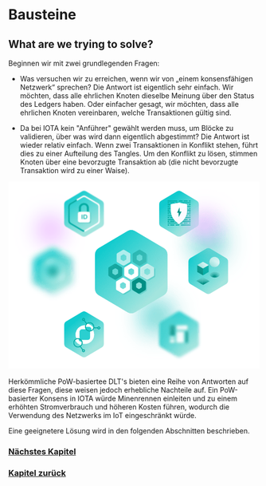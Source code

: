 # Bausteine

## What are we trying to solve?

Beginnen wir mit zwei grundlegenden Fragen:

- Was versuchen wir zu erreichen, wenn wir von „einem konsensfähigen Netzwerk“ sprechen?
Die Antwort ist eigentlich sehr einfach. Wir möchten, dass alle ehrlichen Knoten dieselbe Meinung über den Status des Ledgers haben. Oder einfacher gesagt, wir möchten, dass alle ehrlichen Knoten vereinbaren, welche Transaktionen gültig sind.

- Da bei IOTA kein "Anführer" gewählt werden muss, um Blöcke zu validieren, über was wird dann eigentlich abgestimmt?
Die Antwort ist wieder relativ einfach. Wenn zwei Transaktionen in Konflikt stehen, führt dies zu einer Aufteilung des Tangles. Um den Konflikt zu lösen, stimmen Knoten über eine bevorzugte Transaktion ab (die nicht bevorzugte Transaktion wird zu einer Waise).

![04_the_modules](https://github.com/einfachiota/coordicide/raw/master/assets/04_the_modules.png)

Herkömmliche PoW-basiertee DLT's bieten eine Reihe von Antworten auf diese Fragen, diese weisen jedoch erhebliche Nachteile auf. Ein PoW-basierter Konsens in IOTA würde Minenrennen einleiten und zu einem erhöhten Stromverbrauch und höheren Kosten führen, wodurch die Verwendung des Netzwerks im IoT eingeschränkt würde.

Eine geeignetere Lösung wird in den folgenden Abschnitten beschrieben.

### [Nächstes Kapitel](./04_module_1)
### [Kapitel zurück](./03_modularitaet)